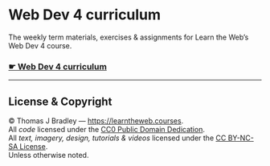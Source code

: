 # Web Dev 4 curriculum

The weekly term materials, exercises & assignments for  Learn the Web’s Web Dev 4 course.

### [☛ Web Dev 4 curriculum](https://learntheweb.courses/courses/web-dev-4/)

---

## License & Copyright

© Thomas J Bradley — <https://learntheweb.courses>.<br>
All *code* licensed under the [CC0 Public Domain Dedication](https://creativecommons.org/publicdomain/zero/1.0/).<br>
All *text, imagery, design, tutorials & videos* licensed under the [CC BY-NC-SA License](http://creativecommons.org/licenses/by-nc-sa/4.0/).<br>
Unless otherwise noted.
